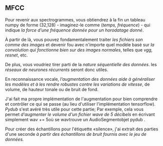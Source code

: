 ## MFCC

Pour revenir aux spectrogrammes, vous obtiendrez à la fin un tableau numpy de forme (32,128) - imaginez-le comme (*temps, fréquence*) - qui indique *la force d’une fréquence donnée pour un horodatage donné*. 

À partir de là, vous pouvez fondamentalement traiter *les fichiers son comme des images* et devenir fou avec n'importe quel modèle basé sur *la convolution qui fonctionne bien sur des images normales*, telles que *vgg, resnet*, etc. 

De plus, vous voudriez tirer parti de la *nature séquentielle des données*. les *réseaux de neurones récurrents* seront donc utiles.


En reconnaissance vocale, *l’augmentation des données aide à généraliser les modèles et à les rendre robustes contre les variations de vitesse*, de volume, de hauteur tonale ou de bruit de fond.

 J'ai fait ma propre implémentation de l'augmentation pour bien comprendre et contrôler ce qui se passe (au lieu d'utiliser l'implémentation tensorflow). *Pydub* s'est avéré très utile pour cette partie; Par exemple, cela vous permet *d'augmenter le volume d'un fichier wave de 5 décibels* en écrivant simplement wav += 5où se wavtrouve un AudioSegmentobjet pydub .


Pour créer des échantillons pour l'étiquette «silence», j'ai extrait des parties d'une seconde *à partir des échantillons de bruit fournis avec le jeu de données.*


